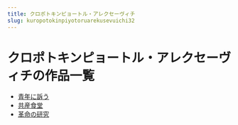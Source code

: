 ```yaml
---
title: クロポトキンピョートル・アレクセーヴィチ
slug: kuropotokinpiyotoruarekusevuichi32
---
```


# クロポトキンピョートル・アレクセーヴィチの作品一覧

- [青年に訴う](qingniannisuuf4)
- [共産食堂](gongchanshitang0b)
- [革命の研究](gemingnoyanjiued)
